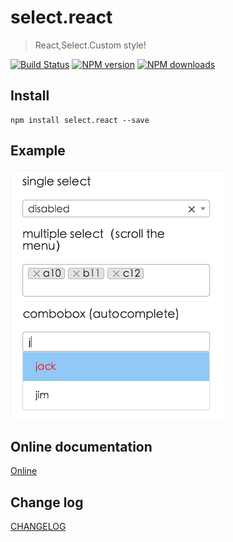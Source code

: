 # select.react

> React,Select.Custom style!

[![Build Status](https://api.travis-ci.org/fast-flow/select.react.svg)](https://travis-ci.org/fast-flow/select.react)
[![NPM version](https://img.shields.io/npm/v/select.react.svg?style=flat)](https://npmjs.org/package/select.react)
[![NPM downloads](http://img.shields.io/npm/dm/select.react.svg?style=flat)](https://npmjs.org/package/select.react)


## Install

```shell
npm install select.react --save
```

## Example

[![Preview](./example/preview.png)](http://fast-flow.github.io/select.react/example)

## Online documentation

[Online](http://fast-flow.github.io/select.react)

## Change log

[CHANGELOG](./CHANGELOG.md)
